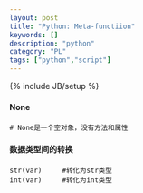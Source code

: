 ```yaml
---
layout: post
title: "Python: Meta-functiion"
keywords: []
description: "python"
category: "PL"
tags: ["python","script"]
---
```

{% include JB/setup %}



#### None
```
# None是一个空对象，没有方法和属性
```

#### 数据类型间的转换


```shell
str(var)     #转化为str类型
int(var)     #转化为int类型
```

